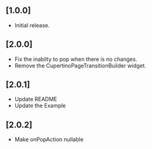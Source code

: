 ## [1.0.0]
- Initial release.
## [2.0.0]
- Fix the inabilty to pop when there is no changes.
- Remove the CupertinoPageTransitionBuilder widget.
## [2.0.1]
- Update README
- Update the Example
## [2.0.2]
- Make onPopAction nullable

